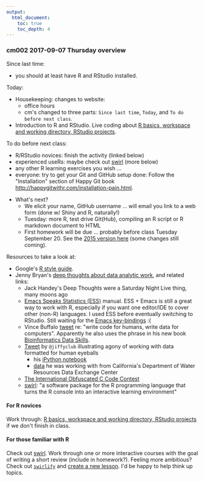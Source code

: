 ```yaml
---
output:
  html_document:
    toc: true
    toc_depth: 4
---
```


### cm002 2017-09-07 Thursday overview

Since last time: 

- you should at least have R and RStudio installed.

Today:

- Housekeeping: changes to website:
    - office hours
    - cm's changed to three parts: `Since last time`, `Today`, and `To do before next class`.
- Introduction to R and RStudio. Live coding about [R basics, workspace and working directory, RStudio projects](block002_hello-r-workspace-wd-project.html).

To do before next class:

- R/RStudio novices: finish the activity (linked below)
- experienced useRs: maybe check out [swirl](http://swirlstats.com) (more below)
- any other R learning exercises you wish ...
- everyone: try to get your Git and GitHub setup done: Follow the "Installation" section of Happy Git book <http://happygitwithr.com/installation-pain.html>.

* What's next?
    - We elicit your name, GitHub username ... will email you link to a web form (done w/ Shiny and R, naturally!)
    - Tuesday: more R, test drive Git(Hub), compiling an R script or R markdown document to HTML
    - First homework will be due ... probably before class Tuesday September 20. See the [2015 version here]() (some changes still coming).

Resources to take a look at:

- Google's [R style guide](https://google.github.io/styleguide/Rguide.xml).
- Jenny Bryan's [deep thoughts about data analytic work](https://www.slideshare.net/jenniferbryan5811/cm002-deep-thoughts), and related links:
  * Jack Handey's Deep Thoughts were a Saturday Night Live thing, many moons ago
  * [Emacs Speaks Statistics (ESS)](http://ess.r-project.org) manual. ESS + Emacs is still a great way to work with R, especially if you want one editor/IDE to cover other (non-R) languages. I used ESS before eventually switching to RStudio. Still waiting for the [Emacs key-bindings](https://support.rstudio.com/hc/communities/public/questions/200757977-Emacs-key-bindings-again-) :(
  * Vince Buffalo [tweet](https://twitter.com/vsbuffalo/status/358699162679787521) re: "write code for humans, write data for computers". Apparently he also uses the phrase in his new book [Bioinformatics Data Skills](http://shop.oreilly.com/product/0636920030157.do).
  * [Tweet](https://twitter.com/jiffyclub/status/508761376488030208) by `@jiffyclub` illustrating agony of working with data formatted for human eyeballs
    - his [iPython notebook](http://nbviewer.ipython.org/github/abostroem/2014-09-10-LBL/blob/master/pandas/load_precip_data.ipynb)
    - [data](http://cdec.water.ca.gov/cgi-progs/reports/PRECIPOUT.2011) he was working with from California's Department of Water Resources Data Exchange Center
  * [The International Obfuscated C Code Contest](http://www.ioccc.org)
  * [swirl](http://swirlstats.com): "a software package for the R programming language that turns the R console into an interactive learning environment"

#### For R novices

Work through: [R basics, workspace and working directory, RStudio projects](block002_hello-r-workspace-wd-project.html) if we don't finish in class.

#### For those familiar with R

Check out [swirl](http://swirlstats.com). Work through one or more interactive courses with the goal of writing a short review (include in homework?). Feeling more ambitious? Check out [`swirlify`](http://swirlstats.com/swirlify/) and [create a new lesson](http://swirlstats.com/instructors.html). I'd be happy to help think up topics.
